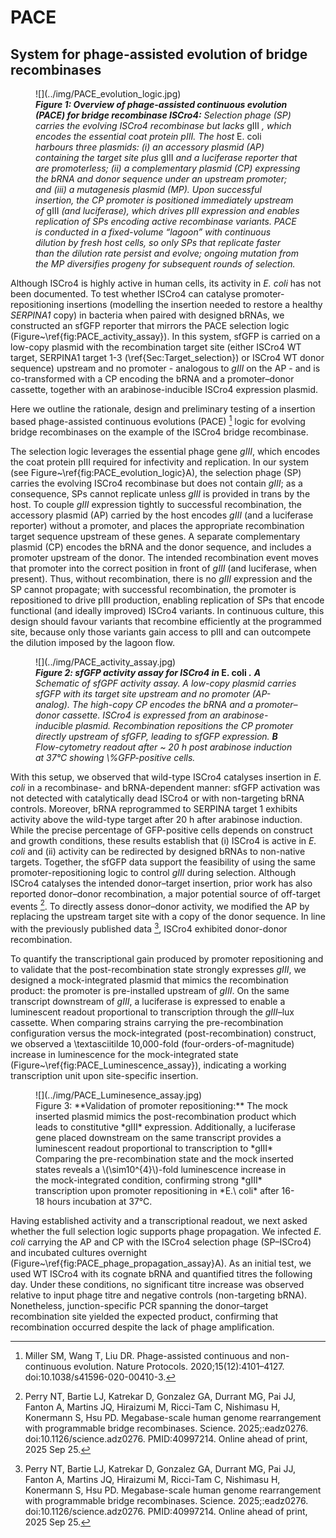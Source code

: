 # PACE
## System for phage-assisted evolution of bridge recombinases
<figure markdown>
![](../img/PACE_evolution_logic.jpg)
<figcaption style="font-style: normal;"> <i> <b>Figure 1: Overview of phage-assisted continuous evolution (PACE) for bridge recombinase ISCro4:</b>
Selection phage (SP) carries the evolving ISCro4 recombinase but lacks </i> gIII <i>, which encodes the essential coat protein pIII. The host </i> E. coli <i> harbours three plasmids: (i) an accessory plasmid (AP) containing the target site plus </i> gIII <i> and a luciferase reporter that are promoterless; (ii) a complementary plasmid (CP) expressing the bRNA and donor sequence under an upstream promoter; and (iii) a mutagenesis plasmid (MP). Upon successful insertion, the CP promoter is positioned immediately upstream of </i> gIII <i> (and luciferase), which drives pIII expression and enables replication of SPs encoding active recombinase variants. PACE is conducted in a fixed-volume “lagoon” with continuous dilution by fresh host cells, so only SPs that replicate faster than the dilution rate persist and evolve; ongoing mutation from the MP diversifies progeny for subsequent rounds of selection. </i> 
</figcaption>
</figure>

Although ISCro4 is highly active in human cells, its activity in *E. coli* has not been documented. To test whether ISCro4 can catalyse promoter-repositioning insertions (modelling the insertion needed to restore a healthy *SERPINA1* copy) in bacteria when paired with designed bRNAs, we constructed an sfGFP reporter that mirrors the PACE selection logic (Figure~\ref{fig:PACE_activity_assay}). In this system, sfGFP is carried on a low-copy plasmid with the recombination target site (either ISCro4 WT target, SERPINA1 target 1-3 (\ref{Sec:Target_selection}) or ISCro4 WT donor sequence)  upstream and no promoter - analogous to *gIII* on the AP - and is co-transformed with a CP encoding the bRNA and a promoter–donor cassette, together with an arabinose-inducible ISCro4 expression plasmid. 

Here we outline the rationale, design and preliminary testing of a insertion based phage-assisted continuous evolutions (PACE) [^PACE] logic for evolving bridge recombinases on the example of the ISCro4 bridge recombinase. 

The selection logic leverages the essential phage gene *gIII*, which encodes the coat protein pIII required for infectivity and replication. In our system (see Figure~\ref{fig:PACE_evolution_logic}A), the selection phage (SP) carries the evolving ISCro4 recombinase but does not contain *gIII*; as a consequence, SPs cannot replicate unless *gIII* is provided in trans by the host. To couple *gIII* expression tightly to successful recombination, the accessory plasmid (AP) carried by the host encodes *gIII* (and a luciferase reporter) without a promoter, and places the appropriate recombination target sequence upstream of these genes. A separate complementary plasmid (CP) encodes the bRNA and the donor sequence, and includes a promoter upstream of the donor. The intended recombination event moves that promoter into the correct position in front of *gIII* (and luciferase, when present). Thus, without recombination, there is no *gIII* expression and the SP cannot propagate; with successful recombination, the promoter is repositioned to drive pIII production, enabling replication of SPs that encode functional (and ideally improved) ISCro4 variants. In continuous culture, this design should favour variants that recombine efficiently at the programmed site, because only those variants gain access to pIII and can outcompete the dilution imposed by the lagoon flow.

<figure markdown>
![](../img/PACE_activity_assay.jpg)
<figcaption style="font-style: normal;"> <i> <b> Figure 2: sfGFP activity assay for ISCro4 in  </i> E. coli  <i>.</b>
<b>A</b> Schematic of sfGPF activity assay. A low-copy plasmid carries sfGFP with its target site upstream and no promoter (AP-analog). The high-copy CP encodes the bRNA and a promoter–donor cassette. ISCro4 is expressed from an arabinose-inducible plasmid. Recombination repositions the CP promoter directly upstream of sfGFP, leading to sfGFP expression.  
<b>B</b> Flow-cytometry readout after ~ 20 h post arabinose induction at 37°C showing \%GFP-positive cells. </i>
</figcaption>
</figure>

With this setup, we observed that wild-type ISCro4 catalyses insertion in *E. coli* in a recombinase- and bRNA-dependent manner: sfGFP activation was not detected with catalytically dead ISCro4 or with non-targeting bRNA controls. Moreover, bRNA reprogrammed to SERPINA target 1 exhibits activity above the wild-type target after 20 h after arabinose induction. While the precise percentage of GFP-positive cells depends on construct and growth conditions, these results establish that (i) ISCro4 is active in *E. coli* and (ii) activity can be redirected by designed bRNAs to non-native targets. Together, the sfGFP data support the feasibility of using the same promoter-repositioning logic to control *gIII* during selection. Although ISCro4 catalyses the intended donor–target insertion, prior work has also reported donor–donor recombination, a major potential source of off-target events [^Perry2025BridgeRecombinases]. To directly assess donor–donor activity, we modified the AP by replacing the upstream target site with a copy of the donor sequence. In line with the previously published data [^Perry2025BridgeRecombinases], ISCro4 exhibited donor-donor recombination.

To quantify the transcriptional gain produced by promoter repositioning and to validate that the post-recombination state strongly expresses *gIII*, we designed a mock-integrated plasmid that mimics the recombination product: the promoter is pre-installed upstream of *gIII*. On the same transcript downstream of *gIII*, a luciferase is expressed to enable a luminescent readout proportional to transcription through the *gIII*–lux cassette. When comparing strains carrying the pre-recombination configuration versus the mock-integrated (post-recombination) construct, we observed a \textasciitilde 10,000-fold (four-orders-of-magnitude) increase in luminescence for the mock-integrated state (Figure~\ref{fig:PACE_Luminescence_assay}), indicating a working transcription unit upon site-specific insertion.

<figure markdown>
![](../img/PACE_Luminesence_assay.jpg)
<figcaption> Figure 3: **Validation of promoter repositioning:**  
The mock inserted plasmid mimics the post-recombination product which leads to constitutive *gIII* expression. Additionally, a luciferase gene placed downstream on the same transcript provides a luminescent readout proportional to transcription to *gIII*   Comparing the pre-recombination state and the mock inserted states reveals a \(\sim10^{4}\)-fold luminescence increase in the mock-integrated condition, confirming strong *gIII* transcription upon promoter repositioning in *E.\ coli* after 16-18 hours incubation at 37°C.
</figcaption>
</figure>

Having established activity and a transcriptional readout, we next asked whether the full selection logic supports phage propagation. We infected *E. coli* carrying the AP and CP with the ISCro4 selection phage (SP–ISCro4) and incubated cultures overnight (Figure~\ref{fig:PACE_phage_propagation_assay}A). As an initial test, we used WT ISCro4 with its cognate bRNA and quantified titres the following day. Under these conditions, no significant titre increase was observed relative to input phage titre and negative controls (non-targeting bRNA). Nonetheless, junction-specific PCR spanning the donor–target recombination site yielded the expected product, confirming that recombination occurred despite the lack of phage amplification.

[^PACE]: Miller SM, Wang T, Liu DR. Phage-assisted continuous and non-continuous evolution. Nature Protocols. 2020;15(12):4101–4127. doi:10.1038/s41596-020-00410-3.
[^Perry2025BridgeRecombinases]: Perry NT, Bartie LJ, Katrekar D, Gonzalez GA, Durrant MG, Pai JJ, Fanton A, Martins JQ, Hiraizumi M, Ricci-Tam C, Nishimasu H, Konermann S, Hsu PD. Megabase-scale human genome rearrangement with programmable bridge recombinases. Science. 2025;:eadz0276. doi:10.1126/science.adz0276. PMID:40997214. Online ahead of print, 2025 Sep 25.

